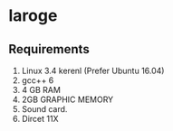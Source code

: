 # laroge

## Requirements

1. Linux 3.4 kerenl (Prefer Ubuntu 16.04)
2. gcc++ 6
3. 4 GB RAM
4. 2GB GRAPHIC MEMORY
5. Sound card.
6. Dircet 11X
